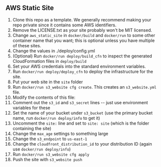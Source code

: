 ## AWS Static Site

1. Clone this repo as a template.  We generally recommend making your repo private since it contains some AWS identifiers.
2. Remove the LICENSE.txt as your site probably won't be MIT licensed.
2. Change `aws_static_site` in `docker/build` and `docker/run` to some other container name that you want; this is optional unless you have multiple of these sites.
3. Change the values in ./deploy/config.yml
3. (Optional) Run `docker/run deploy/build_cfn` to inspect the generated CloudFormation files in `deploy/build`
3. Set your AWS credentials into the standard environment variables.
3. Run `docker/run deploy/deploy_cfn` to deploy the infrastructure for the site.
4. Put your web site in the `site` folder
4. Run `docker/run s3_website cfg create`.  This creates an `s3_website.yml` file.
5. Modify the contents of this file:
  1. Comment out the `s3_id` and `s3_secret` lines -- just use environment variables for these
  2. Set the name of your bucket under `s3_bucket` (use the primary bucket name, run `docker/run deploy/info` to get it)
  3. Uncomment the `site:` line and set to `site: site` (which is the folder containing the site)
  4. Change the `max_age` settings to something large
  5. Change the `s3_endpoint` to `us-east-1`
  6. Change the `cloudfront_distribution_id` to your distribution ID (again use `docker/run deploy/info`)
6. Run `docker/run s3_website cfg apply`
7. Push the site with `s3_website push`
